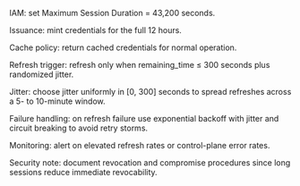 IAM: set Maximum Session Duration = 43,200 seconds.

Issuance: mint credentials for the full 12 hours.

Cache policy: return cached credentials for normal operation.

Refresh trigger: refresh only when remaining_time ≤ 300 seconds plus randomized jitter.

Jitter: choose jitter uniformly in [0, 300] seconds to spread refreshes across a 5- to 10-minute window.

Failure handling: on refresh failure use exponential backoff with jitter and circuit breaking to avoid retry storms.

Monitoring: alert on elevated refresh rates or control-plane error rates.

Security note: document revocation and compromise procedures since long sessions reduce immediate revocability.
